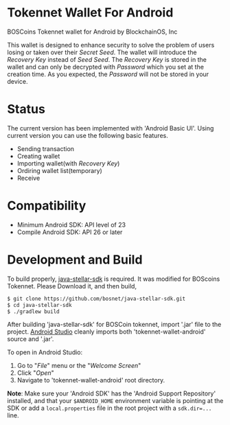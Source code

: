 # Tokennet Wallet For Android
BOSCoins Tokennet wallet for Android by BlockchainOS, Inc

This wallet is designed to enhance security to solve the problem of users losing or taken over their *Secret Seed*. The wallet will introduce the *Recovery Key* instead of *Seed Seed*. The *Recovery Key* is stored in the wallet and can only be decrypted with *Password* which you set at the creation time. As you expected, the *Password* will not be stored in your device.

# Status
The current version has been implemented with 'Android Basic UI'. Using current version you can use the following basic features.

- Sending transaction
- Creating wallet
- Importing wallet(with *Recovery Key*)
- Ordiring wallet list(temporary)
- Receive

# Compatibility

* Minimum Android SDK: API level of 23
* Compile Android SDK: API 26 or later

# Development and Build
To build properly, [java-stellar-sdk](https://github.com/bosnet/java-stellar-sdk) is required. It was modified for BOScoins Tokennet. Please Download it, and then build,

```sh
$ git clone https://github.com/bosnet/java-stellar-sdk.git
$ cd java-stellar-sdk
$ ./gradlew build
```

After building 'java-stellar-sdk' for BOSCoin tokennet, import '.jar' file to the project. [Android Studio](https://developer.android.com/studio/index.html) cleanly imports both 'tokennet-wallet-android' source and '.jar'.

To open in Android Studio:

1. Go to "*File*" menu or the "*Welcome Screen*"
2. Click "*Open*"
3. Navigate to 'tokennet-wallet-android' root directory.

**Note**: Make sure your 'Android SDK' has the 'Android Support Repository' installed, and that your `$ANDROID_HOME` environment variable is pointing at the SDK or add a `local.properties` file in the root project with a `sdk.dir=...` line.

